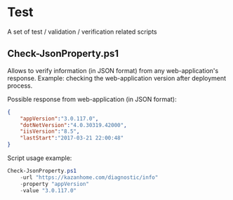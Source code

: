 # Test

A set of test / validation / verification related scripts

## Check-JsonProperty.ps1

Allows to verify information (in JSON format) from any web-application's response. Example: checking the web-application version after deployment process.

Possible response from web-application (in JSON format):

```json
{
    "appVersion":"3.0.117.0",
    "dotNetVersion":"4.0.30319.42000",
    "iisVersion":"8.5",
    "lastStart":"2017-03-21 22:00:48"
}
```

Script usage example:

```powershell
Check-JsonProperty.ps1
    -url "https://kazanhome.com/diagnostic/info"
    -property "appVersion"
    -value "3.0.117.0"
```